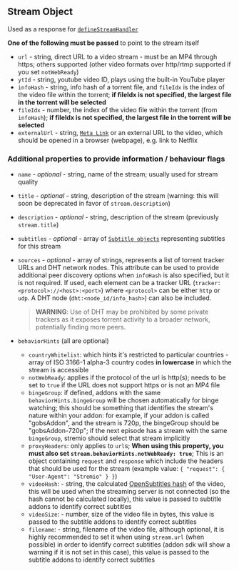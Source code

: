 ## Stream Object

Used as a response for [`defineStreamHandler`](../requests/defineStreamHandler.md)

**One of the following must be passed** to point to the stream itself

* ``url`` - string, direct URL to a video stream - must be an MP4 through https; others supported (other video formats over http/rtmp supported if you set `notWebReady`)
* ``ytId`` - string, youtube video ID, plays using the built-in YouTube player
* ``infoHash`` - string, info hash of a torrent file, and `fileIdx` is the index of the video file within the torrent; **if fileIdx is not specified, the largest file in the torrent will be selected**
* ``fileIdx`` - number, the index of the video file within the torrent (from `infoHash`); **if fileIdx is not specified, the largest file in the torrent will be selected**
* ``externalUrl`` - string, [``Meta Link``](./meta.links.md) or an external URL to the video, which should be opened in a browser (webpage), e.g. link to Netflix

### Additional properties to provide information / behaviour flags

- ``name`` - _optional_ - string, name of the stream; usually used for stream quality

- ``title`` - _optional_ - string, description of the stream (warning: this will soon be deprecated in favor of `stream.description`)

- ``description`` - _optional_ - string, description of the stream (previously `stream.title`)

- ``subtitles`` - _optional_ - array of [``Subtitle objects``](./subtitles.md) representing subtitles for this stream

- ``sources`` - _optional_ - array of strings, represents a list of torrent tracker URLs and DHT network nodes. This attribute can be used to provide additional peer discovery options when `infoHash` is also specified, but it is not required. If used, each element can be a tracker URL (`tracker:<protocol>://<host>:<port>`) where `<protocol>` can be either `http` or `udp`. A DHT node (`dht:<node_id/info_hash>`) can also be included.
  > **WARNING**: Use of DHT may be prohibited by some private trackers as it exposes torrent activity to a broader network, potentially finding more peers.

- `behaviorHints` (all are optional)
    - `countryWhitelist`: which hints it's restricted to particular countries  - array of ISO 3166-1 alpha-3 country codes **in lowercase** in which the stream is accessible
    - `notWebReady`: applies if the protocol of the url is http(s); needs to be set to `true` if the URL does not support https or is not an MP4 file
    - `bingeGroup`: if defined, addons with the same `behaviorHints.bingeGroup` will be chosen automatically for binge watching; this should be something that identifies the stream's nature within your addon: for example, if your addon is called "gobsAddon", and the stream is 720p, the bingeGroup should be "gobsAddon-720p"; if the next episode has a stream with the same `bingeGroup`, stremio should select that stream implicitly
    - `proxyHeaders`: only applies to `url`s; **When using this property, you must also set `stream.behaviorHints.notWebReady: true`**; This is an object containing `request` and `response` which include the headers that should be used for the stream (example value: `{ "request": { "User-Agent": "Stremio" } }`)
    - `videoHash`: - string, the calculated [OpenSubtitles hash](http://trac.opensubtitles.org/projects/opensubtitles/wiki/HashSourceCodes) of the video, this will be used when the streaming server is not connected (so the hash cannot be calculated locally), this value is passed to subtitle addons to identify correct subtitles
    - `videoSize`: - number, size of the video file in bytes, this value is passed to the subtitle addons to identify correct subtitles
    - `filename`: - string, filename of the video file, although optional, it is highly recommended to set it when using `stream.url` (when possible) in order to identify correct subtitles (addon sdk will show a warning if it is not set in this case), this value is passed to the subtitle addons to identify correct subtitles
